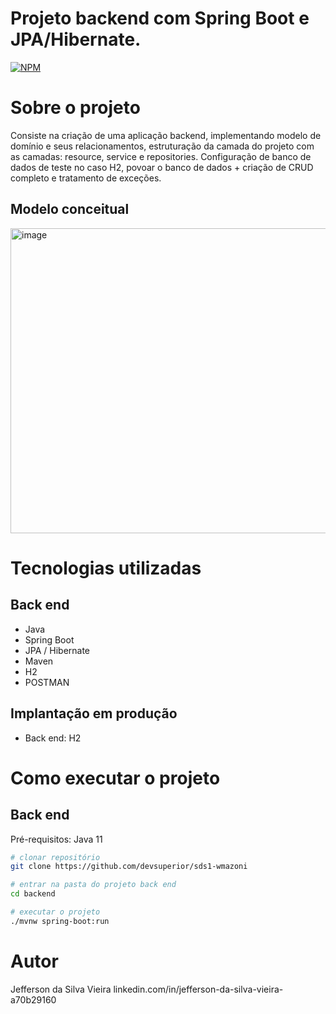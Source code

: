 # Projeto backend com Spring Boot e JPA/Hibernate.
[![NPM](https://img.shields.io/npm/l/react)](https://github.com/Jeffer26/workshop-springboot3-jpa/blob/main/LICENSE) 

# Sobre o projeto

Consiste na criação de uma aplicação backend, implementando modelo de domínio e seus relacionamentos, estruturação da camada do projeto com as camadas: resource, service e repositories.
Configuração de banco de dados de teste no caso H2, povoar o banco de dados + criação de CRUD completo e tratamento de exceções.

## Modelo conceitual
<img width="1138" height="488" alt="image" src="https://github.com/user-attachments/assets/db9a6be1-fcb0-4edd-8349-d92c556fc318" />

# Tecnologias utilizadas
## Back end
- Java
- Spring Boot
- JPA / Hibernate
- Maven
- H2
- POSTMAN
## Implantação em produção
- Back end: H2
# Como executar o projeto

## Back end
Pré-requisitos: Java 11

```bash
# clonar repositório
git clone https://github.com/devsuperior/sds1-wmazoni

# entrar na pasta do projeto back end
cd backend

# executar o projeto
./mvnw spring-boot:run
```
# Autor

Jefferson da Silva Vieira
linkedin.com/in/jefferson-da-silva-vieira-a70b29160
